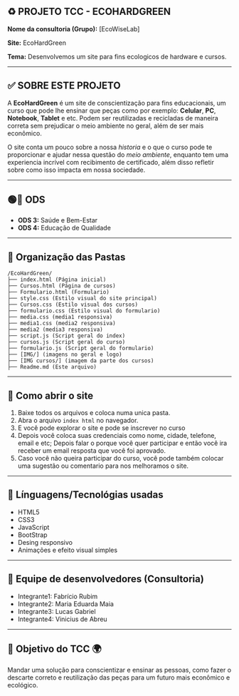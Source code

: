 
## ♻ PROJETO TCC - ECOHARDGREEN 

**Nome da consultoria (Grupo):** [EcoWiseLab]

**Site:** EcoHardGreen

**Tema:** Desenvolvemos um site para fins ecologicos de hardware e cursos.

---

## ✅ SOBRE ESTE PROJETO 

A **EcoHardGreen** é um site de conscientização para fins educacionais, um curso que pode lhe ensinar que peças como por exemplo: **Celular**, **PC**, **Notebook**, **Tablet** e etc.
Podem ser reutilizadas e recicladas de maneira correta sem prejudicar o meio ambiente no geral, além de ser mais econômico.

O site conta um pouco sobre a nossa *historia* e o que o curso pode te proporcionar e ajudar nessa questão do *meio ambiente*, enquanto tem uma experiencia incrível com recibimento de certificado, além disso refletir sobre como isso impacta em nossa sociedade.

---

## 🟢🔴 ODS

- **ODS 3:** Saúde e Bem-Estar 
- **ODS 4:** Educação de Qualidade

---

## 📁 Organização das Pastas

```
/EcoHardGreen/
├── index.html (Página inicial)
├── Cursos.html (Página de cursos)
├── Formulario.html (Formulario)
├── style.css (Estilo visual do site principal)
├── Cursos.css (Estilo visual dos cursos)
├── formulario.css (Estilo visual do formulario)
├── media.css (media1 responsiva)
├── media1.css (media2 responsiva)
├── media2 (media3 responsiva)
├── script.js (Script geral do index)
├── cursos.js (Script geral do curso)
├── formulario.js (Script geral do formulario)
├── [IMG/] (imagens no geral e logo)
├── [IMG cursos/] (imagem da parte dos cursos)
├── Readme.md (Este arquivo)
```
---

## 🤔 Como abrir o site

1. Baixe todos os arquivos e coloca numa unica pasta.
2. Abra o arquivo `index html` no navegador.
3. E você pode explorar o site e pode se inscrever no curso
4. Depois você coloca suas credenciais como nome, cidade, telefone, email e etc; Depois falar o porque você quer participar e então você ira receber um email resposta que você foi aprovado.
5. Caso você não queira participar do curso, você pode também colocar uma sugestão ou comentario para nos melhoramos o site.

---

## 💬 Línguagens/Tecnológias usadas

- HTML5
- CSS3
- JavaScript
- BootStrap
- Desing responsivo
- Animações e efeito visual simples

---

## 👥 Equipe de desenvolvedores (Consultoria)

- Integrante1: Fabrício Rubim
- Integrante2: Maria Eduarda Maia
- Integrante3: Lucas Gabriel
- Integrante4: Vinicius de Abreu

---

## 🎯 Objetivo do TCC 🌍

Mandar uma solução para conscientizar e ensinar as pessoas, como fazer o descarte correto e reutilização das peças para um futuro mais econômico e ecológico.
